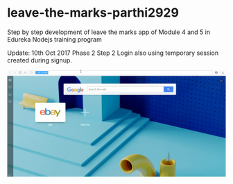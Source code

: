 # leave-the-marks-parthi2929
Step by step development of leave the marks app of Module 4 and 5 in Edureka Nodejs training program

Update: 10th Oct 2017
Phase 2 Step 2 
Login also using temporary session created during signup. 

![demo](demo/Phase_2_Step_2_Login_Demo.gif)
